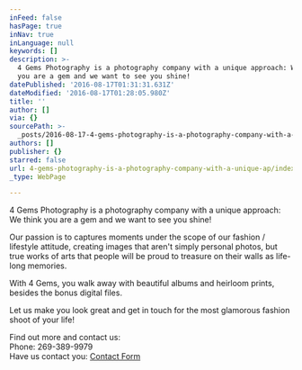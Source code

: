 ```yaml
---
inFeed: false
hasPage: true
inNav: true
inLanguage: null
keywords: []
description: >-
  4 Gems Photography is a photography company with a unique approach: We think
  you are a gem and we want to see you shine! 
datePublished: '2016-08-17T01:31:31.631Z'
dateModified: '2016-08-17T01:28:05.980Z'
title: ''
author: []
via: {}
sourcePath: >-
  _posts/2016-08-17-4-gems-photography-is-a-photography-company-with-a-unique-ap.md
authors: []
publisher: {}
starred: false
url: 4-gems-photography-is-a-photography-company-with-a-unique-ap/index.html
_type: WebPage

---
```

4 Gems Photography is a photography company with a unique approach: We think you are a gem and we want to see you shine! 

Our passion is to captures moments under the scope of our fashion / lifestyle attitude, creating images that aren't simply personal photos, but true works of arts that people will be proud to treasure on their walls as life-long memories. 

With 4 Gems, you walk away with beautiful albums and heirloom prints, besides the bonus digital files. 

Let us make you look great and get in touch for the most glamorous fashion shoot of your life! 

Find out more and contact us:   
Phone: 269-389-9979  
Have us contact you: [Contact Form][0]

[0]: http://apps.4gemsphotography.com/Info/